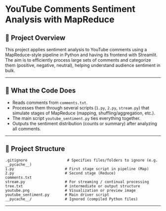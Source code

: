 # YouTube Comments Sentiment Analysis with MapReduce

## 📖 Project Overview
This project applies sentiment analysis to YouTube comments using a MapReduce-style pipeline in Python and having its frontend with Streamlit. The aim is to efficiently process large sets of comments and categorize them (positive, negative, neutral), helping understand audience sentiment in bulk.

---

## 🔧 What the Code Does
- Reads comments from `comments.txt`.  
- Processes them through several scripts (`1.py`, `2.py`, `stream.py`) that simulate stages of MapReduce (mapping, shuffling/aggregation, etc.).  
- The main script `youtube_sentiment.py` ties everything together.  
- Outputs the sentiment distribution (counts or summary) after analyzing all comments.

---

## 📂 Project Structure

```text
.gitignore                  # Specifies files/folders to ignore (e.g. __pycache__)
1.py                       # First stage script in pipeline (Map)
2.py                       # Second stage (Reduce)
comments.txt               
stream.py                  # For streaming / continual processing
tree.txt                   # intermediate or output structure
youtube.png                # Visualization or preview image
youtube_sentiment.py       # Main driver script
__pycache__/               # Ignored (compiled Python files)

```
---
